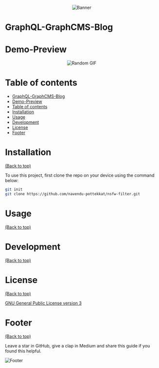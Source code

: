 <!-- Add banner here-->
<p align="center">
  <img src="https://user-images.githubusercontent.com/69763020/146116589-f2e97500-9f7d-4132-9a93-1354cc8dbaeb.png" alt="Banner" />
</p>

# GraphQL-GraphCMS-Blog

<!-- Add buttons here -->

<!-- Describe your project in brief -->

<!-- The best dimensions for the banner is **1280x650px**. You could also use this for social preview of your repo.

I use [**Shields IO**](https://shields.io/) for making badges. It is a simple and easy to use tool that you can use for almost all your badge cravings. -->

<!-- Some badges that you could use -->

<!-- ![GitHub release (latest by date including pre-releases)](https://img.shields.io/github/v/release/navendu-pottekkat/awesome-readme?include_prereleases)
: This badge shows the version of the current release.

![GitHub last commit](https://img.shields.io/github/last-commit/navendu-pottekkat/awesome-readme)
: I think it is self-explanatory. This gives people an idea about how the project is being maintained.

![GitHub issues](https://img.shields.io/github/issues-raw/navendu-pottekkat/awesome-readme)
: This is a dynamic badge from [**Shields IO**](https://shields.io/) that tracks issues in your project and gets updated automatically. It gives the user an idea about the issues and they can just click the badge to view the issues.

![GitHub pull requests](https://img.shields.io/github/issues-pr/navendu-pottekkat/awesome-readme)
: This is also a dynamic badge that tracks pull requests. This notifies the maintainers of the project when a new pull request comes.

![GitHub All Releases](https://img.shields.io/github/downloads/navendu-pottekkat/awesome-readme/total): If you are not like me and your project gets a lot of downloads(*I envy you*) then you should have a badge that shows the number of downloads! This lets others know how **Awesome** your project is and is worth contributing to.

![GitHub](https://img.shields.io/github/license/navendu-pottekkat/awesome-readme)
: This shows what kind of open-source license your project uses. This is good idea as it lets people know how they can use your project for themselves.

![Tweet](https://img.shields.io/twitter/url?style=flat-square&logo=twitter&url=https%3A%2F%2Fnavendu.me%2Fnsfw-filter%2Findex.html): This is not essential but it is a cool way to let others know about your project! Clicking this button automatically opens twitter and writes a tweet about your project and link to it. All the user has to do is to click tweet. Isn't that neat? -->

# Demo-Preview

<!-- Add a demo for your project -->

<p align="center">
  <img src="https://media.giphy.com/media/ZVik7pBtu9dNS/giphy.gif" alt="Random GIF" />
</p>

# Table of contents

- [GraphQL-GraphCMS-Blog](#graphql-graphcms-blog)
- [Demo-Preview](#demo-preview)
- [Table of contents](#table-of-contents)
- [Installation](#installation)
- [Usage](#usage)
- [Development](#development)
- [License](#license)
- [Footer](#footer)

# Installation
[(Back to top)](#table-of-contents)

<!--The first one should be how to install(how to generally use your project or set-up for editing in their machine).

This should give the users a concrete idea with instructions on how they can use your project repo with all the steps.

Following this steps, **they should be able to run this in their device.**

A method I use is after completing the README, I go through the instructions from scratch and check if it is working. -->

To use this project, first clone the repo on your device using the command below:

```bash
git init
git clone https://github.com/navendu-pottekkat/nsfw-filter.git
```

# Usage
[(Back to top)](#table-of-contents)

<!-- This is optional and it is used to give the user info on how to use the project after installation. This could be added in the Installation section also. -->

# Development
[(Back to top)](#table-of-contents)

<!-- This is the place where you give instructions to developers on how to modify the code.

You could give **instructions in depth** of **how the code works** and how everything is put together.

You could also give specific instructions to how they can setup their development environment.

Ideally, you should keep the README simple. If you need to add more complex explanations, use a wiki. Check out [this wiki](https://github.com/navendu-pottekkat/nsfw-filter/wiki) for inspiration. -->

# License
[(Back to top)](#table-of-contents)

<!-- Adding the license to README is a good practice so that people can easily refer to it.

Make sure you have added a LICENSE file in your project folder. **Shortcut:** Click add new file in your root of your repo in GitHub > Set file name to LICENSE > GitHub shows LICENSE templates > Choose the one that best suits your project!

I personally add the name of the license and provide a link to it like below. -->

[GNU General Public License version 3](https://opensource.org/licenses/GPL-3.0)

# Footer
[(Back to top)](#table-of-contents)

<!-- Let's also add a footer because I love footers and also you **can** use this to convey important info.

Let's make it an image because by now you have realised that multimedia in images == cool(*please notice the subtle programming joke). -->

Leave a star in GitHub, give a clap in Medium and share this guide if you found this helpful.

<!-- Add the footer here -->

![Footer](https://github.com/navendu-pottekkat/awesome-readme/blob/master/fooooooter.png)
